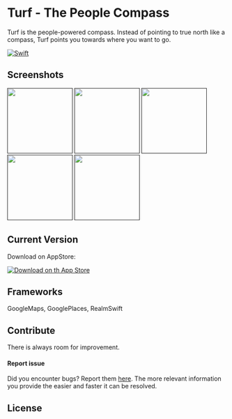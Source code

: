 # Turf - The People Compass
Turf is the people-powered compass. Instead of pointing to true north like a compass, Turf points you towards where you want to go.

[![Swift](https://img.shields.io/badge/swift-3.2-orange.svg?style=flat)](#)	

## Screenshots

[<img src="screen_1.png" width="150" />]()
[<img src="screen_2.png" width="150" />]()
[<img src="screen_3.png" width="150" />]()
[<img src="screen_4.png" width="150" />]()
[<img src="screen_5.png" width="150" />]()

## Current Version

Download on AppStore:

<a href="https://itunes.apple.com/us/app/turf-the-people-compass/id1262531057?mt=8">
  <img alt="Download on th App Store" src="https://upload.wikimedia.org/wikipedia/commons/3/3c/Download_on_the_App_Store_Badge.svg" />
</a>

## Frameworks
GoogleMaps,
GooglePlaces,
RealmSwift

## Contribute

There is always room for improvement.

#### Report issue

Did you encounter bugs? Report them [here](https://github.com/AppHero2/Raffler-Android/issues). The more relevant information you provide the easier and faster it can be resolved.

## License


